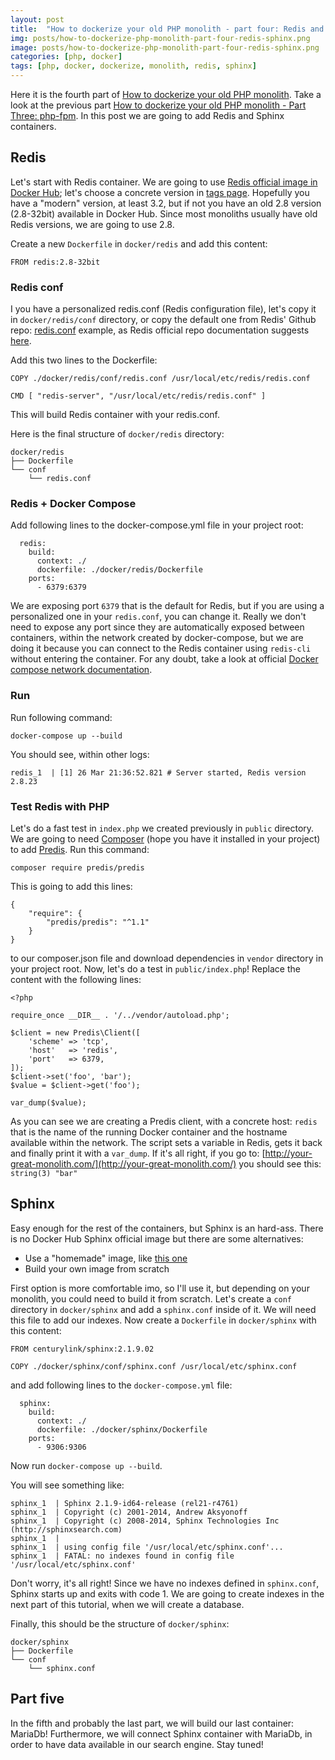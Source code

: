 ```yaml
---
layout: post
title:  "How to dockerize your old PHP monolith - part four: Redis and Sphinx"
img: posts/how-to-dockerize-php-monolith-part-four-redis-sphinx.png
image: posts/how-to-dockerize-php-monolith-part-four-redis-sphinx.png
categories: [php, docker]
tags: [php, docker, dockerize, monolith, redis, sphinx]
---
```


Here it is the fourth part of [How to dockerize your old PHP monolith](https://www.fabridinapoli.com/how-to-dockerize-your-php-monolith-part-one/).
Take a look at the previous part [How to dockerize your old PHP monolith - Part Three: php-fpm](https://www.fabridinapoli.com/how-to-dockerize-your-php-monolith-part-three-php-fpm/).
In this post we are going to add Redis and Sphinx containers.

## Redis
Let's start with Redis container.
We are going to use [Redis official image in Docker Hub](https://hub.docker.com/_/redis/); let's choose a concrete version in [tags page](https://hub.docker.com/r/library/redis/tags/).
Hopefully you have a "modern" version, at least 3.2, but if not you have an old 2.8 version (2.8-32bit) available in Docker Hub.
Since most monoliths usually have old Redis versions, we are going to use 2.8.

Create a new `Dockerfile` in `docker/redis` and add this content:
```
FROM redis:2.8-32bit
```

### Redis conf
I you have a personalized redis.conf (Redis configuration file), let's copy it in `docker/redis/conf` directory, or copy the default one from Redis' Github repo: [redis.conf](https://raw.githubusercontent.com/antirez/redis/2.8/redis.conf) example,
as Redis official repo documentation suggests [here](https://hub.docker.com/_/redis/).

Add this two lines to the Dockerfile:
```
COPY ./docker/redis/conf/redis.conf /usr/local/etc/redis/redis.conf

CMD [ "redis-server", "/usr/local/etc/redis/redis.conf" ]
```
This will build Redis container with your redis.conf.


Here is the final structure of `docker/redis` directory:
```shell
docker/redis
├── Dockerfile
└── conf
    └── redis.conf
```

### Redis + Docker Compose
Add following lines to the docker-compose.yml file in your project root:
```
  redis:
    build:
      context: ./
      dockerfile: ./docker/redis/Dockerfile
    ports:
      - 6379:6379
```
We are exposing port `6379` that is the default for Redis, but if you are using a personalized one in your `redis.conf`, you can change it.
Really we don't need to expose any port since they are automatically exposed between containers, within the network created by docker-compose, but we are doing it
because you can connect to the Redis container using `redis-cli` without entering the container.
For any doubt, take a look at official [Docker compose network documentation](https://docs.docker.com/compose/networking/).

### Run
Run following command:
```
docker-compose up --build
```
You should see, within other logs:
```
redis_1  | [1] 26 Mar 21:36:52.821 # Server started, Redis version 2.8.23
```

### Test Redis with PHP
Let's do a fast test in `index.php` we created previously in `public` directory.
We are going to need [Composer](https://getcomposer.org/) (hope you have it installed in your project) to add [Predis](https://packagist.org/packages/predis/predis).
Run this command:
```
composer require predis/predis
```

This is going to add this lines:
```
{
    "require": {
        "predis/predis": "^1.1"
    }
}
```
to our composer.json file and download dependencies in `vendor` directory in your project root.
Now, let's do a test in `public/index.php`!
Replace the content with the following lines:
```
<?php

require_once __DIR__ . '/../vendor/autoload.php';

$client = new Predis\Client([
    'scheme' => 'tcp',
    'host'   => 'redis',
    'port'   => 6379,
]);
$client->set('foo', 'bar');
$value = $client->get('foo');

var_dump($value);
```
As you can see we are creating a Predis client, with a concrete host: `redis` that is the name of the running Docker container and the
hostname available within the network.
The script sets a variable in Redis, gets it back and finally print it with a `var_dump`.
If it's all right, if you go to: [http://your-great-monolith.com/](http://your-great-monolith.com/)
you should see this: `string(3) "bar"`

## Sphinx
Easy enough for the rest of the containers, but Sphinx is an hard-ass.
There is no Docker Hub Sphinx official image but there are some alternatives:
 - Use a "homemade" image, like [this one](https://hub.docker.com/r/centurylink/sphinx/)
 - Build your own image from scratch
 
First option is more comfortable imo, so I'll use it, but depending on your monolith, you could need to build it from scratch.
Let's create a `conf` directory in `docker/sphinx` and add a `sphinx.conf` inside of it.
We will need this file to add our indexes.
Now create a `Dockerfile` in `docker/sphinx` with this content:
```
FROM centurylink/sphinx:2.1.9.02

COPY ./docker/sphinx/conf/sphinx.conf /usr/local/etc/sphinx.conf
```

and add following lines to the `docker-compose.yml` file:
```
  sphinx:
    build:
      context: ./
      dockerfile: ./docker/sphinx/Dockerfile
    ports:
      - 9306:9306
```

Now run `docker-compose up --build`.

You will see something like:
 ```shell
 sphinx_1  | Sphinx 2.1.9-id64-release (rel21-r4761)
 sphinx_1  | Copyright (c) 2001-2014, Andrew Aksyonoff
 sphinx_1  | Copyright (c) 2008-2014, Sphinx Technologies Inc (http://sphinxsearch.com)
 sphinx_1  | 
 sphinx_1  | using config file '/usr/local/etc/sphinx.conf'...
 sphinx_1  | FATAL: no indexes found in config file '/usr/local/etc/sphinx.conf'
 ```
 
Don't worry, it's all right! Since we have no indexes defined in `sphinx.conf`, Sphinx starts up and exits with code 1.
We are going to create indexes in the next part of this tutorial, when we will create a database.

Finally, this should be the structure of `docker/sphinx`:
```shell
docker/sphinx
├── Dockerfile
└── conf
    └── sphinx.conf
```

## Part five
In the fifth and probably the last part, we will build our last container: MariaDb!
Furthermore, we will connect Sphinx container with MariaDb, in order to have data available in our search engine.
Stay tuned!